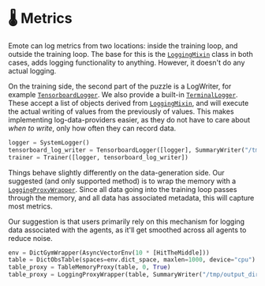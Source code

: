 # 🌡 Metrics

Emote can log metrics from two locations: inside the training loop, and outside the training
loop. The base for this is the [`LoggingMixin`](emote.callbacks.LoggingMixin) class in both cases,
adds logging functionality to anything. However, it doesn't do any actual logging.

On the training side, the second part of the puzzle is a LogWriter, for example
[`TensorboardLogger`](emote.callbacks.TensorboardLogger). We also provide a built-in
[`TerminalLogger`](emote.callbacks.TerminalLogger). These accept a list of objects derived from
[`LoggingMixin`](emote.callbacks.LoggingMixin), and will execute the actual writing of values from
the previously of values. This makes implementing log-data-providers easier, as they do not have to
care about *when to write*, only how often they can record data.

```python
logger = SystemLogger()
tensorboard_log_writer = TensorboardLogger([logger], SummaryWriter("/tmp/output_dir"), 2000)
trainer = Trainer([logger, tensorboard_log_writer])
```

Things behave slightly differently on the data-generation side. Our suggested (and only supported
method) is to wrap the memory with a [`LoggingProxyWrapper`](emote.memory.memory.LoggingProxyWrapper). Since all data going into the training loop passes through the memory, and all data has associated metadata, this will capture most metrics.

Our suggestion is that users primarily rely on this mechanism for logging data associated with the
agents, as it'll get smoothed across all agents to reduce noise.


```python
env = DictGymWrapper(AsyncVectorEnv(10 * [HitTheMiddle]))
table = DictObsTable(spaces=env.dict_space, maxlen=1000, device="cpu")
table_proxy = TableMemoryProxy(table, 0, True)
table_proxy = LoggingProxyWrapper(table, SummaryWriter("/tmp/output_dir"), 2000)
```
